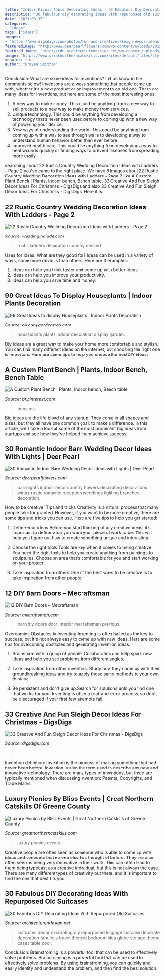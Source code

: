```yaml
---
title: "Indoor Picnic Table Decorating Ideas - 30 Fabulous Diy Decorating Ideas With Repurposed Old Suitcases"
description: "30 fabulous diy decorating ideas with repurposed old suitcases"
date: "2023-08-15"
categories:
- "ideas"
tags: ["ideas"]
images:
- "https://www.digsdigs.com/photos/fun-and-creative-sleigh-decor-ideas-for-christmas-3-554x831.jpg"
featuredImage: "http://www.deerpearlflowers.com/wp-content/uploads/2015/08/indoor-winter-barn-wedding-ideas-with-lights.jpg"
featured_image: "http://cdn.architecturendesign.net/wp-content/uploads/2015/07/AD-Old-Suitcases-Decor-18.jpg"
image: "https://www.greatnortherncatskills.com/sites/default/files/styles/1200x900/public/2020-10/IMG_5312.JPG?itok=6_UjEahd"
ShowToc: true
author: "Brayan Smitham"
---
```



Conclusion: What are some ideas for inventions? Let us know in the comments below!
Inventions are always something that people come up with, whether it’s a new product or an improvement to an old one. There are many ideas for inventions, but here are some of the most interesting ones:
1. A new way to make money. This could be anything from a new way to sell products to a new way to make money from services.
2. Unique technology. This could be anything from developing a technology that’s never been used before to coming up with a new way of powering your device.
3. New ways of understanding the world. This could be anything from coming up with a way to see through walls to developing a way to understand human behavior better than ever before. 
4. Improved health care. This could be anything from developing a way to heal wounds quickly or finding ways to prevent diseases from spreading more easily.

	

		
searching about 22 Rustic Country Wedding Decoration Ideas with Ladders - Page 2 you've came to the right place. We have 8 Images about 22 Rustic Country Wedding Decoration Ideas with Ladders - Page 2 like A Custom Plant Bench | Plants, Indoor bench, Bench table, 33 Creative And Fun Sleigh Décor Ideas For Christmas - DigsDigs and also 33 Creative And Fun Sleigh Décor Ideas For Christmas - DigsDigs. Here it is:
		
    
## 22 Rustic Country Wedding Decoration Ideas With Ladders - Page 2

<img loading=lazy src="https://www.weddinginclude.com/wp-content/uploads/2017/06/wedding-dessert-with-ladders.jpg" onerror="this.onerror=null;this.src='https://tse3.mm.bing.net/th?id=OIP.4R2fNlqcj2-URYSBE9zwJQHaLG&amp;pid=15.1';" alt="22 Rustic Country Wedding Decoration Ideas with Ladders - Page 2">

_Source: weddinginclude.com_

>rustic ladders decoration country dessert. 

	

Uses for ideas: What are they good for?
Ideas can be used in a variety of ways, some more obvious than others. Here are 3 examples:
1. Ideas can help you think faster and come up with better ideas.
2. Ideas can help you improve your productivity.    
3. Ideas can help you save time and money.

    
## 99 Great Ideas To Display Houseplants | Indoor Plants Decoration

<img loading=lazy src="https://balconygardenweb.com/wp-content/uploads/2016/01/dispaying-houseplants-5.jpg" onerror="this.onerror=null;this.src='https://tse3.mm.bing.net/th?id=OIP.qgbrsahjM9K5OcaqmVoqRAHaLH&amp;pid=15.1';" alt="99 Great Ideas to display Houseplants | Indoor Plants Decoration">

_Source: balconygardenweb.com_

>houseplants plants indoor decoration display garden. 

	

Diy ideas are a great way to make your home more comfortable and stylish. You can find many different ideas on the internet, but choosing the right one is important. Here are some tips to help you choose the bestDIY ideas:

    
## A Custom Plant Bench | Plants, Indoor Bench, Bench Table

<img loading=lazy src="https://i.pinimg.com/736x/76/4a/1a/764a1ae600b38e22f1b10c914e369483--shoe-bench-indoor-benches.jpg" onerror="this.onerror=null;this.src='https://tse1.mm.bing.net/th?id=OIP.gf7kNZ_a9z2-oGvZquc6IwHaJ4&amp;pid=15.1';" alt="A Custom Plant Bench | Plants, Indoor bench, Bench table">

_Source: br.pinterest.com_

>benches. 

	

Big ideas are the life blood of any startup. They come in all shapes and sizes, but they all have one common goal: to make a difference. In this article, we'll take a look at some of the most prominent big ideas from startups and see how they've helped them achieve success.

    
## 30 Romantic Indoor Barn Wedding Decor Ideas With Lights | Deer Pearl

<img loading=lazy src="http://www.deerpearlflowers.com/wp-content/uploads/2015/08/indoor-winter-barn-wedding-ideas-with-lights.jpg" onerror="this.onerror=null;this.src='https://tse1.mm.bing.net/th?id=OIP.Mf8PZudjGnmSGgZETOTvJwHaLJ&amp;pid=15.1';" alt="30 Romantic Indoor Barn Wedding Decor Ideas with Lights | Deer Pearl">

_Source: deerpearlflowers.com_

>barn lights indoor decor country flowers decorating decorations winter rustic romantic reception weddings lighting branches decoration. 

	

How to be creative: Tips and tricks
Creativity is a natural process that many people take for granted. However, if you want to be more creative, there are some tips and tricks you can use. Here are five tips to help you get started:
1. Define your ideas
Before you start thinking of any creative ideas, it’s important to define what you want your piece of work to be. This will help you figure out how to create something unique and interesting.

2. Choose the right tools
Tools are key when it comes to being creative. You need the right tools to help you create anything from paintings to sculptures. Choose an area that’s comfortable for you and start working on your project.
3. Take inspiration from others
One of the best ways to be creative is to take inspiration from other people.

    
## 12 DIY Barn Doors – Mecraftsman

<img loading=lazy src="https://mecraftsman.com/wp-content/uploads/2018/02/diy-interior-barn-door-ideas-5.jpg" onerror="this.onerror=null;this.src='https://tse1.mm.bing.net/th?id=OIP.JoKk6fSdMwkBXM27HYPaoAHaLK&amp;pid=15.1';" alt="12 DIY Barn Doors – Mecraftsman">

_Source: mecraftsman.com_

>barn diy doors door interior mecraftsman previous. 

	

Overcoming Obstacles to Inventing
Inventing is often hailed as the key to success, but it's not always easy to come up with new ideas. Here are some tips for overcoming obstacles and generating invention ideas.
1. Brainstorm with a group of people. Collaboration can help spark new ideas and help you see problems from different angles.

2. Take inspiration from other inventors. Study how they came up with their groundbreaking ideas and try to apply those same methods to your own thinking.

3. Be persistent and don't give up.Search for solutions until you find one that works for you. Inventing is often a trial-and-error process, so don't be discouraged if your first few attempts fail.

    
## 33 Creative And Fun Sleigh Décor Ideas For Christmas - DigsDigs

<img loading=lazy src="https://www.digsdigs.com/photos/fun-and-creative-sleigh-decor-ideas-for-christmas-3-554x831.jpg" onerror="this.onerror=null;this.src='https://tse2.mm.bing.net/th?id=OIP.bYsREBxZfGU5clRn9VGGPwHaLH&amp;pid=15.1';" alt="33 Creative And Fun Sleigh Décor Ideas For Christmas - DigsDigs">

_Source: digsdigs.com_

>. 

	

Invention definition:
Invention is the process of making something that had never been before. Invention is also the term used to describe any new and innovative technology. There are many types of inventions, but three are typically mentioned when discussing invention: Patents, Copyrights, and Trade Marks.

    
## Luxury Picnics By Bliss Events | Great Northern Catskills Of Greene County

<img loading=lazy src="https://www.greatnortherncatskills.com/sites/default/files/styles/1200x900/public/2020-10/IMG_5312.JPG?itok=6_UjEahd" onerror="this.onerror=null;this.src='https://tse2.mm.bing.net/th?id=OIP.-3FgKKr-qz2Mpg2-Kw00rgHaFj&amp;pid=15.1';" alt="Luxury Picnics by Bliss Events | Great Northern Catskills of Greene County">

_Source: greatnortherncatskills.com_

>luxury picnics events. 

	

Creative people are often seen as someone who is able to come up with ideas and concepts that no one else has thought of before. They are also often seen as being very innovative in their work. This can often lead to them being typecast as a creative individual, but this is not always the case. There are many different types of creativity out there, and it is important to find the one that best fits you.

    
## 30 Fabulous DIY Decorating Ideas With Repurposed Old Suitcases

<img loading=lazy src="http://cdn.architecturendesign.net/wp-content/uploads/2015/07/AD-Old-Suitcases-Decor-18.jpg" onerror="this.onerror=null;this.src='https://tse3.mm.bing.net/th?id=OIP.YJRZxwZMXK32rv2SYXByBgHaJ4&amp;pid=15.1';" alt="30 Fabulous DIY Decorating Ideas With Repurposed Old Suitcases">

_Source: architecturendesign.net_

>suitcases decor decorating diy repurposed luggage suitcase decorate decoration fabulous travel themed bedroom idea globe storage theme cases table cool. 

	

Conclusion: Brainstroming is a powerful tool that can be used to effectively solve problems.
Brainstroming is a powerful tool that can be used to effectively solve problems. By using brainstroming, you can quickly and easily identify and understand the problem, and then find the best solution.

